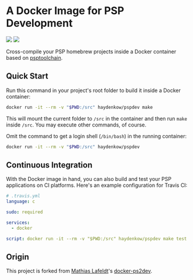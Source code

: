 # A Docker Image for PSP Development

[![](https://images.microbadger.com/badges/image/haydenkow/pspdev.svg)](https://microbadger.com/images/haydenkow/pspdev)
[![](https://img.shields.io/docker/pulls/haydenkow/pspdev.svg?maxAge=604800)](https://hub.docker.com/r/haydenkow/pspdev/)

Cross-compile your PSP homebrew projects inside a Docker container based on [psptoolchain](https://github.com/pspdev/psptoolchain).

## Quick Start

Run this command in your project's root folder to build it inside a Docker container:

```bash
docker run -it --rm -v "$PWD:/src" haydenkow/pspdev make
```

This will mount the current folder to `/src` in the container and then run `make` inside `/src`. You may execute other commands, of course.

Omit the command to get a login shell (`/bin/bash`) in the running container:

```bash
docker run -it --rm -v "$PWD:/src" haydenkow/pspdev
```

## Continuous Integration

With the Docker image in hand, you can also build and test your PSP applications on CI platforms. Here's an example configuration for Travis CI:

```yaml
# .travis.yml
language: c

sudo: required

services:
  - docker

script: docker run -it --rm -v "$PWD:/src" haydenkow/pspdev make test
```

## Origin

This project is forked from [Mathias Lafeldt](https://twitter.com/mlafeldt)'s [docker-ps2dev](https://github.com/mlafeldt/docker-ps2dev).
